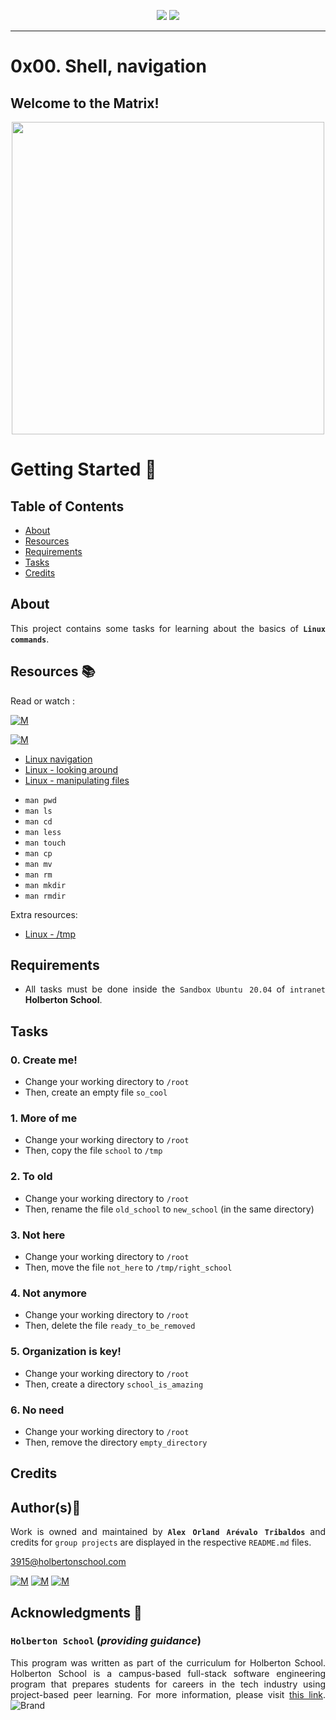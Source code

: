 <p align="center">
<img src="https://img.shields.io/badge/LINUX-darkgreen.svg"/>
<img src="https://img.shields.io/badge/Markdown-black.svg"/>
	
</p>
	
---


# 0x00. Shell, navigation

## Welcome to the Matrix!

<p align="center">
  <img width="500"  
        src="https://media1.giphy.com/media/zXmbOaTpbY6mA/200.gif"
  >
</p>	

# Getting Started :running:	
<div style="text-align: justify">
	
## Table of Contents
* [About](#about)
* [Resources](#resources)
* [Requirements](#requirements)
* [Tasks](#tasks)
* [Credits](#credits)

## About
	
This project contains some tasks for learning about the basics of **`Linux commands`**.
  
## Resources :books:
Read or watch :

[![M](https://upload.wikimedia.org/wikipedia/commons/thumb/2/2f/Google_2015_logo.svg/80px-Google_2015_logo.svg.png)](https://www.google.com/search?q=sql&oq=sql&aqs=chrome..69i57j0i512l9.1309j0j15&sourceid=chrome&ie=UTF-8)

[![M](https://upload.wikimedia.org/wikipedia/commons/thumb/e/e1/Logo_of_YouTube_%282015-2017%29.svg/70px-Logo_of_YouTube_%282015-2017%29.svg.png)](https://www.youtube.com/results?search_query=linux+commands)
	
* [Linux navigation](https://intranet.hbtn.io/rltoken/WKBIYfogi4fbsXOng-qcPw) 
* [Linux - looking around](https://intranet.hbtn.io/rltoken/LBzu1yY4euaJ_hNxVvZM0A) 
* [Linux - manipulating files](https://intranet.hbtn.io/rltoken/i5ng7w7DolfBnKY2q9JUSA) 

- `man pwd` 
- `man ls` 
- `man cd` 
- `man less` 
- `man touch` 
- `man cp` 
- `man mv` 
- `man rm` 
- `man mkdir` 
- `man rmdir`

Extra resources:

* [Linux - /tmp](https://intranet.hbtn.io/rltoken/txtp6ildLS-Y3XdzdcuOyQ) 

## Requirements

* All tasks must be done inside the `Sandbox` `Ubuntu 20.04` of `intranet` **Holberton School**.
 
## Tasks

### 0. Create me!
* Change your working directory to  `/root` 
* Then, create an empty file  `so_cool` 

### 1. More of me
* Change your working directory to `/root` 
* Then, copy the file `school` to `/tmp` 

### 2. To old
* Change your working directory to `/root` 
* Then, rename the file `old_school` to `new_school` (in the same directory)

### 3. Not here
* Change your working directory to `/root` 
* Then, move the file `not_here` to `/tmp/right_school` 

### 4. Not anymore
* Change your working directory to `/root` 
* Then, delete the file `ready_to_be_removed` 

### 5. Organization is key!
* Change your working directory to `/root` 
* Then, create a directory `school_is_amazing` 

### 6. No need
* Change your working directory to `/root` 
* Then, remove the directory `empty_directory` 

## Credits

## Author(s):blue_book:

Work is owned and maintained by 
	**`Alex Orland Arévalo Tribaldos`**  and credits for `group projects` are displayed in the respective `README.md` files.

<3915@holbertonschool.com>
	
[![M](https://upload.wikimedia.org/wikipedia/commons/thumb/9/91/Octicons-mark-github.svg/25px-Octicons-mark-github.svg.png)](https://github.com/Alexoat76)
[![M](https://upload.wikimedia.org/wikipedia/fr/thumb/c/c8/Twitter_Bird.svg/25px-Twitter_Bird.svg.png)](https://twitter.com/aoarevalot)
[![M](https://upload.wikimedia.org/wikipedia/commons/thumb/c/ca/LinkedIn_logo_initials.png/25px-LinkedIn_logo_initials.png)](https://www.linkedin.com/in/Alexoat76/)

## Acknowledgments :mega: 

### **`Holberton School`** (*providing guidance*)
	
This program was written as part of the curriculum for Holberton School.
Holberton School is a campus-based full-stack software engineering program
that prepares students for careers in the tech industry using project-based
peer learning. For more information,  please visit [this link](https://www.holbertonschool.com/).
![Brand](https://assets.website-files.com/6105315644a26f77912a1ada/610540e8b4cd6969794fe673_Holberton_School_logo-04-04.svg)

